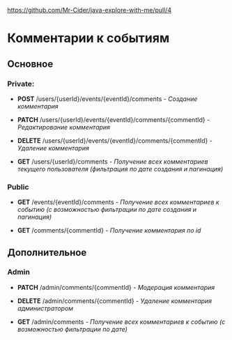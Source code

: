 https://github.com/Mr-Cider/java-explore-with-me/pull/4

# Комментарии к событиям
## Основное
### Private:
- **POST** /users/{userId}/events/{eventId}/comments - *Создание комментария*

- **PATCH** /users/{userId}/events/{eventId}/comments/{commentId} - *Редактирование комментария*

- **DELETE** /users/{userId}/events/{eventId}/comments/{commentId} - *Удаление комментария*

- **GET** /users/{userId}/comments - *Получение всех комментариев текущего пользователя (фильтрация по дате создания и пагинация)*

### Public
- **GET** /events/{eventId}/comments - *Получение всех комментариев к событию (с возможностью фильтрации по дате создания и пагинация)*

- **GET** /comments/{commentId} - *Получение комментария по id*

## Дополнительное
### Admin
- **PATCH** /admin/comments/{commentId} - *Модерация комментария*

- **DELETE** /admin/comments/{commentId} - *Удаление комментария администратором*

- **GET** /admin/comments - *Получение всех комментариев к событию (с возможностью фильтрации по дате)*
